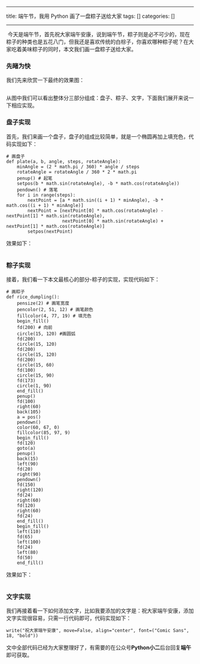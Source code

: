 
--- 
title:  端午节，我用 Python 画了一盘粽子送给大家 
tags: []
categories: [] 

---
<img src="https://img-blog.csdnimg.cn/20210614142825696.jpg?x-oss-process=image/watermark,type_ZmFuZ3poZW5naGVpdGk,shadow_10,text_aHR0cHM6Ly9ibG9nLmNzZG4ubmV0L2l0eWFyZA==,size_16,color_FFFFFF,t_70#pic_center" alt=""> 今天是端午节，首先祝大家端午安康，说到端午节，粽子则是必不可少的，现在粽子的种类也是五花八门，但我还是喜欢传统的白棕子，你喜欢哪种粽子呢？在大家吃着美味粽子的同时，本文我们画一盘粽子送给大家。

### 先睹为快

我们先来欣赏一下最终的效果图：

<img src="https://img-blog.csdnimg.cn/20210614142917243.jpg?x-oss-process=image/watermark,type_ZmFuZ3poZW5naGVpdGk,shadow_10,text_aHR0cHM6Ly9ibG9nLmNzZG4ubmV0L2l0eWFyZA==,size_16,color_FFFFFF,t_70#pic_center" alt="">

从图中我们可以看出整体分三部分组成：盘子、粽子、文字，下面我们展开来说一下相应实现。

### 盘子实现

首先，我们来画一个盘子，盘子的组成比较简单，就是一个椭圆再加上填充色，代码实现如下：

```
# 画盘子
def plate(a, b, angle, steps, rotateAngle):
    minAngle = (2 * math.pi / 360) * angle / steps
    rotateAngle = rotateAngle / 360 * 2 * math.pi
    penup() # 起笔
    setpos(b * math.sin(rotateAngle), -b * math.cos(rotateAngle))
    pendown() # 落笔
    for i in range(steps):
        nextPoint = [a * math.sin((i + 1) * minAngle), -b * math.cos((i + 1) * minAngle)]
        nextPoint = [nextPoint[0] * math.cos(rotateAngle) - nextPoint[1] * math.sin(rotateAngle),
                     nextPoint[0] * math.sin(rotateAngle) + nextPoint[1] * math.cos(rotateAngle)]
        setpos(nextPoint)

```

效果如下：

<img src="https://img-blog.csdnimg.cn/20210614142939226.jpg?x-oss-process=image/watermark,type_ZmFuZ3poZW5naGVpdGk,shadow_10,text_aHR0cHM6Ly9ibG9nLmNzZG4ubmV0L2l0eWFyZA==,size_16,color_FFFFFF,t_70#pic_center" alt="">

### 粽子实现

接着，我们看一下本文最核心的部分-粽子的实现，实现代码如下：

```
# 画粽子
def rice_dumpling():
    pensize(2) # 画笔宽度
    pencolor(2, 51, 12) # 画笔颜色
    fillcolor(4, 77, 19) # 填充色
    begin_fill()
    fd(200) # 向前
    circle(15, 120) #画圆弧
    fd(200)
    circle(15, 120)
    fd(200)
    circle(15, 120)
    fd(200)
    circle(15, 60)
    fd(100)
    circle(15, 90)
    fd(173)
    circle(1, 90)
    end_fill()
    penup()
    fd(100)
    right(60)
    back(105)
    a = pos()
    pendown()
    color(60, 67, 0)
    fillcolor(85, 97, 9)
    begin_fill()
    fd(120)
    goto(a)
    penup()
    back(15)
    left(90)
    fd(20)
    right(90)
    pendown()
    fd(150)
    right(120)
    fd(24)
    right(60)
    fd(120)
    right(60)
    fd(24)
    end_fill()
    begin_fill()
    left(110)
    fd(65)
    left(100)
    fd(24)
    left(80)
    fd(50)
    end_fill()

```

效果如下：

<img src="https://img-blog.csdnimg.cn/20210614142955197.jpg?x-oss-process=image/watermark,type_ZmFuZ3poZW5naGVpdGk,shadow_10,text_aHR0cHM6Ly9ibG9nLmNzZG4ubmV0L2l0eWFyZA==,size_16,color_FFFFFF,t_70#pic_center" alt="">

### 文字实现

我们再接着看一下如何添加文字，比如我要添加的文字是：祝大家端午安康，添加文字实现很容易，只需一行代码即可，代码实现如下：

```
write("祝大家端午安康", move=False, align="center", font=("Comic Sans", 18, "bold"))

```

文中全部代码已经为大家整理好了，有需要的在公众号**Python小二**后台回复**端午**即可获取。
